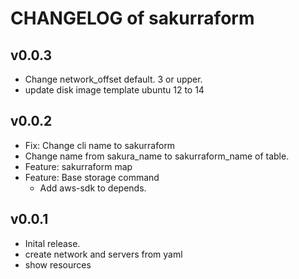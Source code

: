 # CHANGELOG of sakurraform

## v0.0.3

- Change network_offset default. 3 or upper.
- update disk image template ubuntu 12 to 14

## v0.0.2

- Fix: Change cli name to sakurraform
- Change name from sakura_name to sakurraform_name of table.
- Feature: sakurraform map
- Feature: Base storage command
    - Add aws-sdk to depends.

## v0.0.1

- Inital release.
- create network and servers from yaml
- show resources
